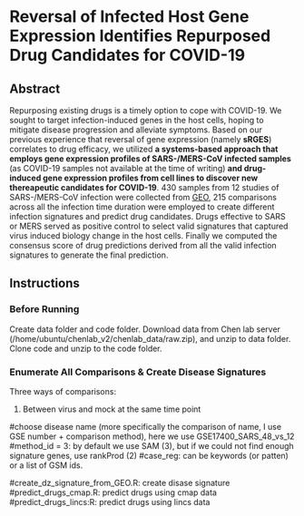 # Reversal of Infected Host Gene Expression Identifies Repurposed Drug Candidates for COVID-19

## Abstract
Repurposing existing drugs is a timely option to cope with COVID-19. We sought to target infection-induced genes in the host cells, hoping to mitigate disease progression and alleviate symptoms. Based on our previous experience that reversal of gene expression (namely **sRGES**) correlates to drug efficacy, we utilized **a systems-based approach that employs gene expression profiles of SARS-/MERS-CoV infected samples** (as COVID-19 samples not available at the time of writing) **and drug-induced gene expression profiles from cell lines to discover new thereapeutic candidates for COVID-19**. 430 samples from 12 studies of SARS-/MERS-CoV infection were collected from [GEO](https://www.ncbi.nlm.nih.gov/geo/), 215 comparisons across all the infection time duration were employed to create different infection signatures and predict drug candidates. Drugs effective to SARS or MERS served as positive control to select valid signatures that captured virus induced biology change in the host cells. Finally we computed the consensus score of drug predictions derived from all the valid infection signatures to generate the final prediction.

## Instructions

### Before Running
Create data folder and code folder. Download data from Chen lab server (/home/ubuntu/chenlab_v2/chenlab_data/raw.zip), and unzip to data folder. Clone code and unzip to the code folder.

### Enumerate All Comparisons & Create Disease Signatures
Three ways of comparisons:
1. Between virus and mock at the same time point




#choose disease name (more specifically the comparison of name, I use GSE number + comparison method), here we use GSE17400_SARS_48_vs_12
#method_id = 3: by default we use SAM (3), but if we could not find enough signature genes, use rankProd (2)
#case_reg: can be keywords (or patten) or a list of GSM ids.

#create_dz_signature_from_GEO.R: create disase signature
#predict_drugs_cmap.R: predict drugs using cmap data
#predict_drugs_lincs:R: predict drugs using lincs data

